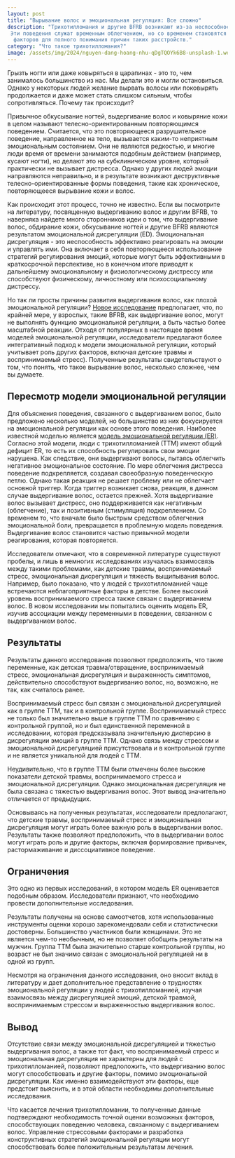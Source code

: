 ```yaml
---
layout: post
title: "Вырывание волос и эмоциональная регуляция: Все сложно"
description: "Трихотилломания и другие BFRB возникают из-за неспособности управлять эмоциями, усиливаясь стрессом и детскими травмами.
 Эти поведения служат временным облегчением, но со временем становятся проблемными. Исследования предлагают учитывать множество
  факторов для полного понимания причин таких расстройств."
category: "Что такое трихотилломания?"
image: /assets/img/2024/nguyen-dang-hoang-nhu-qDgTQOYk6B8-unsplash-1.webp
---
```


Грызть ногти или даже ковыряться в царапинах - это то, чем занималось большинство из нас. Мы делали это и могли остановиться. Однако 
у некоторых людей желание вырвать волосы или поковырять продолжается и даже может стать слишком сильным, чтобы сопротивляться. Почему так происходит?

Привычное обкусывание ногтей, выдергивание волос и ковыряние кожи в целом называют телесно-ориентированным повторяющимся поведением. Считается, 
что это повторяющееся разрушительное поведение, направленное на тело, вызывается каким-то неприятным эмоциональным состоянием. Они не являются 
редкостью, и многие люди время от времени занимаются подобным действием (например, кусают ногти), но делают это на субклиническом уровне, который 
практически не вызывает дистресса. Однако у других людей эмоции направляются неправильно, и в результате возникают деструктивные телесно-ориентированные
формы поведения, такие как хроническое, повторяющееся вырывание кожи и волос.

Как происходит этот процесс, точно не известно. Если вы посмотрите на литературу, посвященную выдергиванию волос и другим BFRB, то наверняка найдете много сторонников идеи 
о том, что выдергивание волос, обдирание кожи, обкусывание ногтей и другие BFRB являются результатом эмоциональной дисрегуляции (ED). Эмоциональная дисрегуляция - 
это неспособность эффективно реагировать на эмоции и управлять ими. Она включает в себя повторяющееся использование стратегий регулирования эмоций, которые могут быть 
эффективными в краткосрочной перспективе, но в конечном итоге приводят к дальнейшему эмоциональному и физиологическому дистрессу или способствуют физическому, личностному 
или психосоциальному дистрессу.

Но так ли просты причины развития выдергивания волос, как плохой эмоциональной регуляции? <a href="https://doi.org/10.3389/fpsyg.2021.675468" rel="nofollow">Новое исследование</a> предполагает,
что, по крайней мере, у взрослых, такие BFRB, как выдергивание волос, могут не выполнять функцию эмоциональной регуляции, а быть частью более масштабной реакции. 
Отходя от популярных в настоящее время моделей эмоциональной регуляции, исследователи предлагают более интегративный подход к модели эмоциональной регуляции, 
который учитывает роль других факторов, включая детские травмы и воспринимаемый стресс). Полученные результаты свидетельствуют о том, что понять, что такое
вырывание волос, несколько сложнее, чем вы думаете.

## Пересмотр модели эмоциональной регуляции

Для объяснения поведения, связанного с выдергиванием волос, было предложено несколько моделей, но большинство из них фокусируется на эмоциональной регуляции как 
основе этого поведения. Наиболее известной моделью является <a href="https://doi.org/10.1017/S1754470X16000039" rel="nofollow">модель эмоциональной регуляции (ER)</a>. 
Согласно этой модели, люди с трихотилломанией (ТТМ) имеют общий дефицит ER, то есть их способность регулировать свои эмоции нарушена. Как следствие, они выдергивают волосы, 
пытаясь облегчить негативное эмоциональное состояние.
По мере облегчения дистресса поведение подкрепляется, создавая своеобразную поведенческую петлю. Однако такая реакция не решает проблему или не облегчает основной триггер.
Когда триггер возникает снова, реакция, в данном случае выдергивание волос, остается прежней. Хотя выдергивание волос вызывает дистресс, оно поддерживается как негативным 
(облегчение), так и позитивным (стимуляция) подкреплением. Со временем то, что вначале было быстрым средством облегчения эмоциональной боли, превращается в проблемную модель
поведения. Выдергивание волос становится частью привычной модели реагирования, которая повторяется.

Исследователи отмечают, что в современной литературе существуют пробелы, и лишь в немногих исследованиях изучалась взаимосвязь между такими проблемами, как детские травмы, 
воспринимаемый стресс, эмоциональная дисрегуляция и тяжесть выщипывания волос. Например, было показано, что у людей с трихотилломанией чаще встречаются неблагоприятные факторы в детстве. 
Более высокий уровень воспринимаемого стресса также связан с выдергиванием волос. В новом исследовании мы попытались оценить модель ER, изучив ассоциации между переменными в
поведении, связанном с выдергиванием волос.

## Результаты

Результаты данного исследования позволяют предположить, что такие переменные, как детская травма/отвращение, воспринимаемый стресс, эмоциональная дисрегуляция и выраженность 
симптомов, действительно способствуют выдергиванию волос, но, возможно, не так, как считалось ранее.

Воспринимаемый стресс был связан с эмоциональной дисрегуляцией как в группе ТТМ, так и в контрольной группе. Воспринимаемый стресс не только был значительно выше в группе 
ТТМ по сравнению с контрольной группой, но и был единственной переменной в исследовании, которая предсказывала значительную дисперсию в дисрегуляции эмоций в группе 
ТТМ. Однако связь между стрессом и эмоциональной дисрегуляцией присутствовала и в контрольной группе и не является уникальной для людей с ТТМ.

Неудивительно, что в группе ТТМ были отмечены более высокие показатели детской травмы, воспринимаемого стресса и эмоциональной дисрегуляции. Однако эмоциональная 
дисрегуляция не была связана с тяжестью выдергивания волос. Этот вывод значительно отличается от предыдущих.

Основываясь на полученных результатах, исследователи предполагают, что детские травмы, воспринимаемый стресс и эмоциональная дисрегуляция могут играть более важную роль
в выдергивании волос. Результаты также позволяют предположить, что в выдергивании волос могут играть роль и другие факторы, включая формирование привычек, 
растормаживание и диссоциативное поведение.

## Ограничения

Это одно из первых исследований, в котором модель ER оценивается подобным образом. Исследователи признают, что необходимо провести дополнительные исследования.

Результаты получены на основе самоотчетов, хотя использованные инструменты оценки хорошо зарекомендовали себя и статистически достоверны. Большинство участников 
были женщинами. Это не является чем-то необычным, но не позволяет обобщить результаты на мужчин. Группа ТТМ была значительно старше контрольной группы, но 
возраст не был значимо связан с эмоциональной регуляцией ни в одной из групп.

Несмотря на ограничения данного исследования, оно вносит вклад в литературу и дает дополнительное представление о трудностях эмоциональной регуляции 
у людей с трихотилломанией, изучая взаимосвязь между дисрегуляцией эмоций, детской травмой, воспринимаемым стрессом и выраженностью выдергивания волос.

## Вывод

Отсутствие связи между эмоциональной дисрегуляцией и тяжестью выдергивания волос, а также тот факт, что воспринимаемый стресс и эмоциональная дисрегуляция 
не характерны для людей с трихотилломанией, позволяют предположить, что выдергиванию волос могут способствовать и другие факторы, помимо эмоциональной дисрегуляции. 
Как именно взаимодействуют эти факторы, еще предстоит выяснить, и в этой области необходимы дополнительные исследования.

Что касается лечения трихотилломании, то полученные данные подтверждают необходимость точной оценки возможных факторов, способствующих поведению человека, 
связанному с выдергиванием волос. Управление стрессовыми факторами и разработка конструктивных стратегий эмоциональной регуляции могут способствовать 
более положительным результатам лечения.
